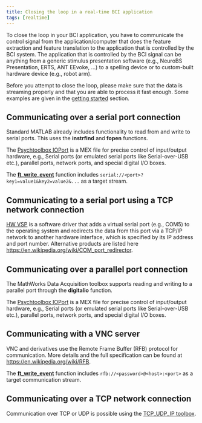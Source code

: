 ```yaml
---
title: Closing the loop in a real-time BCI application
tags: [realtime]
---
```


To close the loop in your BCI application, you have to communicate the control signal from the application/computer that does the feature extraction and feature translation to the application that is controlled by the BCI system. The application that is controlled by the BCI signal can be anything from a generic stimulus presentation software (e.g., NeuroBS Presentation, ERTS, ANT EEvoke, ...) to a spelling device or to custom-built hardware device (e.g., robot arm).

Before you attempt to close the loop, please make sure that the data is streaming properly and that you are able to process it fast enough. Some examples are given in the [getting started](/getting_started/realtime/bci) section.

## Communicating over a serial port connection

Standard MATLAB already includes functionality to read from and write to serial ports. This uses the **instrfind** and **fopen** functions.

The [Psychtoolbox IOPort](http://docs.psychtoolbox.org/IOPort) is a MEX file for precise control of input/output hardware, e.g., Serial ports (or emulated serial ports like Serial-over-USB etc.),
parallel ports, network ports, and special digital I/O boxes.

The **[ft_write_event](/reference/fileio/ft_write_event)** function includes `serial://<port>?key1=value1&key2=value2&...` as a target stream.

## Communicating to a serial port using a TCP network connection

[HW VSP](http://www.hw-group.com/products/hw_vsp/index_en.html) is a software driver that adds a virtual serial port (e.g., COM5) to the operating system and redirects the data from this port via a TCP/IP network to another hardware interface, which is specified by its IP address and port number. Alternative products are listed here <https://en.wikipedia.org/wiki/COM_port_redirector>.

## Communicating over a parallel port connection

The MathWorks Data Acquisition toolbox supports reading and writing to a parallel port through the **digitalio** function.

The [Psychtoolbox IOPort](http://docs.psychtoolbox.org/IOPort) is a MEX file for precise control of input/output hardware, e.g., Serial ports (or emulated serial ports like Serial-over-USB etc.),
parallel ports, network ports, and special digital I/O boxes.

## Communicating with a VNC server

VNC and derivatives use the Remote Frame Buffer (RFB) protocol for communication. More details and the full specification can be found at https://en.wikipedia.org/wiki/RFB.

The **[ft_write_event](/reference/fileio/ft_write_event)** function includes `rfb://<password>@<host>:<port>` as a target communication stream.

## Communicating over a TCP network connection

Communication over TCP or UDP is possible using the [TCP_UDP_IP toolbox](http://www.mathworks.com/matlabcentral/fileexchange/345).
